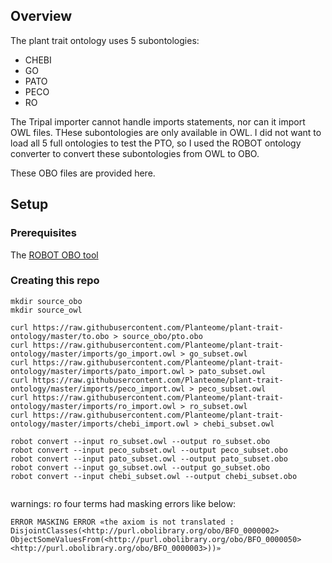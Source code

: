 
## Overview

The plant trait ontology uses 5 subontologies:

* CHEBI
* GO
* PATO
* PECO
* RO

The Tripal importer cannot handle imports statements, nor can it import OWL files.  THese subontologies are only available in OWL.  I did not want to load all 5  full ontologies to test the PTO, so I used the ROBOT ontology converter to convert these subontologies from OWL to OBO.

These OBO files are provided here.


## Setup
### Prerequisites

The [ROBOT OBO tool](https://github.com/ontodev/robot/)

### Creating this repo

```
mkdir source_obo
mkdir source_owl

curl https://raw.githubusercontent.com/Planteome/plant-trait-ontology/master/to.obo > source_obo/pto.obo
curl https://raw.githubusercontent.com/Planteome/plant-trait-ontology/master/imports/go_import.owl > go_subset.owl
curl https://raw.githubusercontent.com/Planteome/plant-trait-ontology/master/imports/pato_import.owl > pato_subset.owl
curl https://raw.githubusercontent.com/Planteome/plant-trait-ontology/master/imports/peco_import.owl > peco_subset.owl
curl https://raw.githubusercontent.com/Planteome/plant-trait-ontology/master/imports/ro_import.owl > ro_subset.owl
curl https://raw.githubusercontent.com/Planteome/plant-trait-ontology/master/imports/chebi_import.owl > chebi_subset.owl

robot convert --input ro_subset.owl --output ro_subset.obo
robot convert --input peco_subset.owl --output peco_subset.obo
robot convert --input pato_subset.owl --output pato_subset.obo
robot convert --input go_subset.owl --output go_subset.obo
robot convert --input chebi_subset.owl --output chebi_subset.obo


```

warnings: ro four terms had masking errors like below:

```
ERROR MASKING ERROR «the axiom is not translated : DisjointClasses(<http://purl.obolibrary.org/obo/BFO_0000002> ObjectSomeValuesFrom(<http://purl.obolibrary.org/obo/BFO_0000050> <http://purl.obolibrary.org/obo/BFO_0000003>))»
```